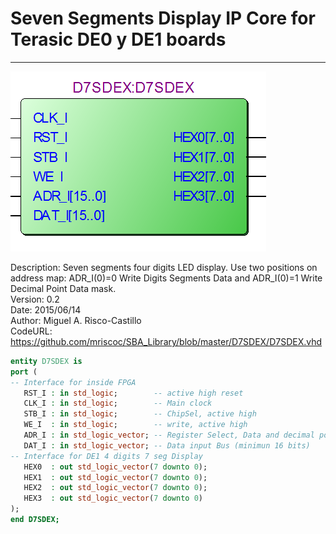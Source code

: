 # **Seven Segments Display IP Core for Terasic DE0 y DE1 boards**
- - - 
![](image.png)   

Description: Seven segments four digits LED display. Use two positions on address map: ADR_I(0)=0 Write Digits Segments Data and ADR_I(0)=1 Write Decimal Point Data mask.  
Version: 0.2  
Date: 2015/06/14  
Author: Miguel A. Risco-Castillo  
CodeURL: https://github.com/mriscoc/SBA_Library/blob/master/D7SDEX/D7SDEX.vhd  

```vhdl
entity D7SDEX is
port (
-- Interface for inside FPGA
   RST_I : in std_logic;        -- active high reset
   CLK_I : in std_logic;        -- Main clock
   STB_I : in std_logic;        -- ChipSel, active high
   WE_I  : in std_logic;        -- write, active high
   ADR_I : in std_logic_vector; -- Register Select, Data and decimal point.
   DAT_I : in std_logic_vector; -- Data input Bus (minimun 16 bits)
-- Interface for DE1 4 digits 7 seg Display
   HEX0	 : out std_logic_vector(7 downto 0);
   HEX1	 : out std_logic_vector(7 downto 0);
   HEX2	 : out std_logic_vector(7 downto 0);
   HEX3	 : out std_logic_vector(7 downto 0)
);
end D7SDEX;
```